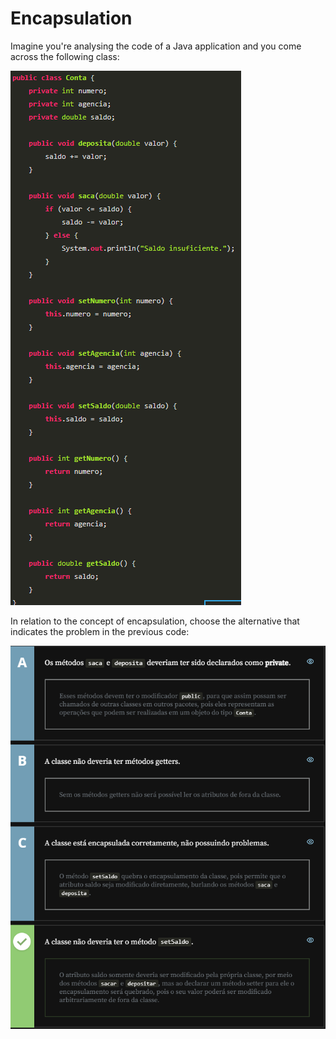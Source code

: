 # Encapsulation 

Imagine you're analysing the code of a Java application and you come across the following class:

![img.png](img.png)

In relation to the concept of encapsulation, choose the alternative that indicates the problem in the previous code:

![img_1.png](img_1.png)

